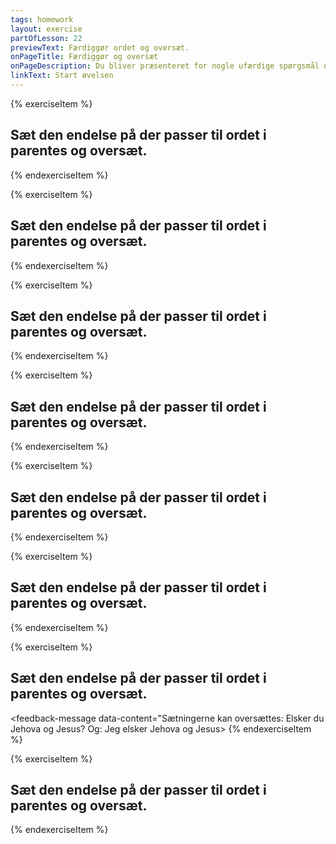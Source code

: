 ```yaml
---
tags: homework
layout: exercise
partOfLesson: 22
previewText: Færdiggør ordet og oversæt.
onPageTitle: Færdiggør og oversæt
onPageDescription: Du bliver præsenteret for nogle ufærdige spørgsmål og svar. Sæt den endelse på der passer til ordet i parentes og oversæt.
linkText: Start øvelsen
---
```


{% exerciseItem %}

## Sæt den endelse på der passer til ordet i parentes og oversæt.
<single-input data-label="(illit) qitsuk taku_?" ></single-input>
<single-input data-label="Nutseruk" ></single-input>
<single-input data-label="(uanga) qitsuk taku_." ></single-input>
<single-input data-label="Nutseruk" ></single-input>
<feedback-message data-content="Sætningerne kan oversættes: Ser du katten? Og: Jeg ser katten"></feedback-message>
{% endexerciseItem %}

{% exerciseItem %}

## Sæt den endelse på der passer til ordet i parentes og oversæt.
<single-input data-label="(illit) qitsuit taku_?" ></single-input>
<single-input data-label="Nutseruk" ></single-input>
<single-input data-label="(uanga) qitsuit taku_." ></single-input>
<single-input data-label="Nutseruk" ></single-input>
<feedback-message data-content="Sætningerne kan oversættes: Ser du kattene? Og: Jeg ser kattene"></feedback-message>
{% endexerciseItem %}

{% exerciseItem %}

## Sæt den endelse på der passer til ordet i parentes og oversæt.
<single-input data-label="(illissi) qitsuk taku_?" ></single-input>
<single-input data-label="Nutseruk" ></single-input>
<single-input data-label="(uagut) qitsuk taku_." ></single-input>
<single-input data-label="Nutseruk" ></single-input>
<feedback-message data-content="Sætningerne kan oversættes: Ser I katten? Og: Vi ser katten"></feedback-message>
{% endexerciseItem %}

{% exerciseItem %}

## Sæt den endelse på der passer til ordet i parentes og oversæt.
<single-input data-label="(illissi) qitsuit taku_?" ></single-input>
<single-input data-label="Nutseruk" ></single-input>
<single-input data-label="(uagut) qitsuit taku_." ></single-input>
<single-input data-label="Nutseruk" ></single-input>
<feedback-message data-content="Sætningerne kan oversættes: Ser I kattene? Og: Vi ser kattene"></feedback-message>
{% endexerciseItem %}

{% exerciseItem %}

## Sæt den endelse på der passer til ordet i parentes og oversæt.
<single-input data-label="(illit) Jehova asa_?" ></single-input>
<single-input data-label="Nutseruk" ></single-input>
<single-input data-label="(uanga) Jehova asa_." ></single-input>
<single-input data-label="Nutseruk" ></single-input>
<feedback-message data-content="Sætningerne kan oversættes: Elsker du Jehova? Og: Jeg elsker Jehova"></feedback-message>
{% endexerciseItem %}

{% exerciseItem %}

## Sæt den endelse på der passer til ordet i parentes og oversæt.
<single-input data-label="(illissi) Jehova asa_?" ></single-input>
<single-input data-label="Nutseruk" ></single-input>
<single-input data-label="(uagut) Jehova asa_." ></single-input>
<single-input data-label="Nutseruk" ></single-input>
<feedback-message data-content="Sætningerne kan oversættes: Elsker I Jehova? Og: Vi elsker Jehova"></feedback-message>
{% endexerciseItem %}

{% exerciseItem %}

## Sæt den endelse på der passer til ordet i parentes og oversæt.
<single-input data-label="(illit) Jehova Jiisusilu asa_?" ></single-input>
<single-input data-label="Nutseruk" ></single-input>
<single-input data-label="(uanga) Jehova Jiisusilu asa_." ></single-input>
<single-input data-label="Nutseruk" ></single-input>
<feedback-message data-content="Sætningerne kan oversættes: Elsker du Jehova og Jesus? Og: Jeg elsker Jehova og Jesus></feedback-message>
{% endexerciseItem %}

{% exerciseItem %}

## Sæt den endelse på der passer til ordet i parentes og oversæt.
<single-input data-label="(illissi) Jehova Jiisusilu asa_?" ></single-input>
<single-input data-label="Nutseruk" ></single-input>
<single-input data-label="(uagut) Jehova Jiisusilu asa_." ></single-input>
<single-input data-label="Nutseruk" ></single-input>
<feedback-message data-content="Sætningerne kan oversættes: Elsker I Jehova og Jesus? Og: Vi elsker Jehova og Jesus"></feedback-message>
{% endexerciseItem %}
